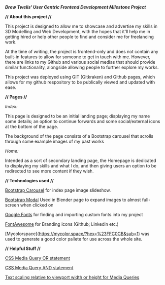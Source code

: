 ***Drew Twells' User Centric Frontend Development Milestone Project***

**// About this project //**

This project is designed to allow me to showcase and advertise my skills in 3D Modelling and Web Development, with the hopes that it'll help me in getting hired or help other people to find and consider me for freelancing work.

At the time of writing, the project is frontend-only and does not contain any built-in features to allow for someone to get in touch with me. However, there are links to my Github and various social medias that should provide similar functionality, alongside allowing people to further explore my works.

This project was deployed using GIT (Gitkraken) and Github pages, which allows for my github respository to be publically viewed and updated with ease.

**// Pages //**

*Index:*

This page is designed to be an initial landing page; displaying my name some details; an option to continue forwards and some social/external icons at the bottom of the page.

The background of the page consists of a Bootstrap carousel that scrolls through some example images of my past works

*Home:*

Intended as a sort of secondary landing page, the Homepage is dedicated to displaying my skills and what I do, and then giving users an option to be redirected to see more content if they wish.



**// Technologies used //**

[Bootstrap Carousel](https://getbootstrap.com/docs/4.3/components/carousel/) for index page image slideshow.

[Bootstrap Modal](https://getbootstrap.com/docs/4.0/components/modal/) Used in Blender page to expand images to almost full-screen when clicked on

[Google Fonts](https://fonts.google.com) for finding and importing custom fonts into my project

[FontAwesome](https://fontawesome.com/) for Branding icons (Github; Linkedin etc.)

[Mycolorspace]{https://mycolor.space/?hex=%23FFC0CB&sub=1) was used to generate a good color pallete for use across the whole site.


**// Helpful Stuff //**

[CSS Media Query OR statement](https://stackoverflow.com/questions/11404744/css-media-queries-max-width-or-max-height)

[CSS Media Query AND statement](https://developer.mozilla.org/en-US/docs/Web/CSS/Media_Queries/Using_media_queries)

[Text scaling relative to viewport width or height for Media Queries](https://css-tricks.com/viewport-sized-typography/)